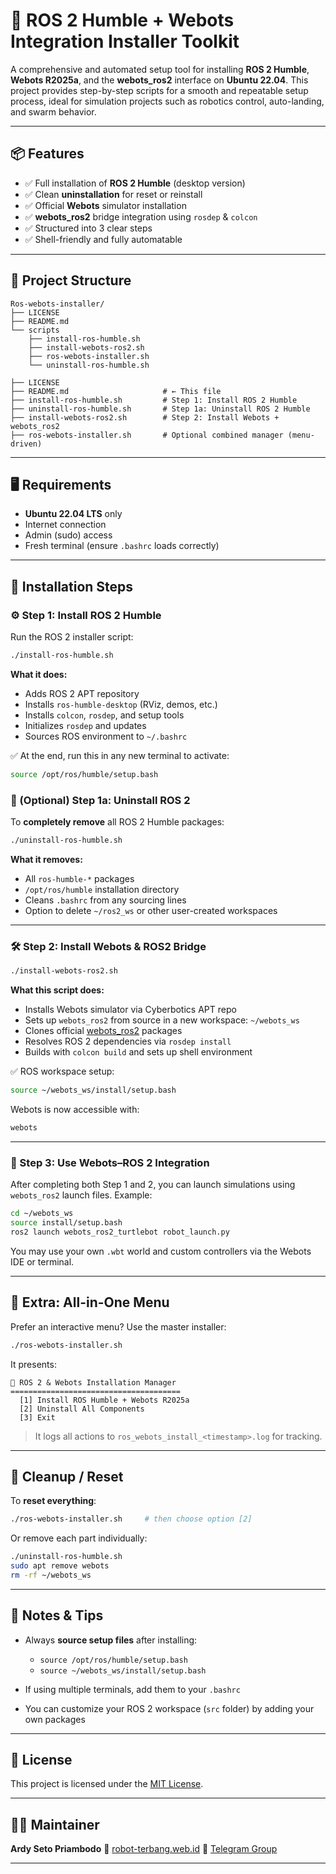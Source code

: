 # 🤖 ROS 2 Humble + Webots Integration Installer Toolkit

A comprehensive and automated setup tool for installing **ROS 2 Humble**, **Webots R2025a**, and the **webots\_ros2** interface on **Ubuntu 22.04**. This project provides step-by-step scripts for a smooth and repeatable setup process, ideal for simulation projects such as robotics control, auto-landing, and swarm behavior.

---

## 📦 Features

* ✅ Full installation of **ROS 2 Humble** (desktop version)
* ✅ Clean **uninstallation** for reset or reinstall
* ✅ Official **Webots** simulator installation
* ✅ **webots\_ros2** bridge integration using `rosdep` & `colcon`
* ✅ Structured into 3 clear steps
* ✅ Shell-friendly and fully automatable

---

## 🧰 Project Structure

```
Ros-webots-installer/
├── LICENSE
├── README.md
└── scripts
    ├── install-ros-humble.sh
    ├── install-webots-ros2.sh
    ├── ros-webots-installer.sh
    └── uninstall-ros-humble.sh

├── LICENSE
├── README.md                     # ← This file
├── install-ros-humble.sh         # Step 1: Install ROS 2 Humble
├── uninstall-ros-humble.sh       # Step 1a: Uninstall ROS 2 Humble
├── install-webots-ros2.sh        # Step 2: Install Webots + webots_ros2
├── ros-webots-installer.sh       # Optional combined manager (menu-driven)
```

---

## 🖥️ Requirements

* **Ubuntu 22.04 LTS** only
* Internet connection
* Admin (sudo) access
* Fresh terminal (ensure `.bashrc` loads correctly)

---

## 🚀 Installation Steps

### ⚙️ Step 1: Install ROS 2 Humble

Run the ROS 2 installer script:

```bash
./install-ros-humble.sh
```

**What it does:**

* Adds ROS 2 APT repository
* Installs `ros-humble-desktop` (RViz, demos, etc.)
* Installs `colcon`, `rosdep`, and setup tools
* Initializes `rosdep` and updates
* Sources ROS environment to `~/.bashrc`

✅ At the end, run this in any new terminal to activate:

```bash
source /opt/ros/humble/setup.bash
```

### 🔁 (Optional) Step 1a: Uninstall ROS 2

To **completely remove** all ROS 2 Humble packages:

```bash
./uninstall-ros-humble.sh
```

**What it removes:**

* All `ros-humble-*` packages
* `/opt/ros/humble` installation directory
* Cleans `.bashrc` from any sourcing lines
* Option to delete `~/ros2_ws` or other user-created workspaces

---

### 🛠️ Step 2: Install Webots & ROS2 Bridge

```bash
./install-webots-ros2.sh
```

**What this script does:**

* Installs Webots simulator via Cyberbotics APT repo
* Sets up `webots_ros2` from source in a new workspace: `~/webots_ws`
* Clones official [webots\_ros2](https://github.com/cyberbotics/webots_ros2) packages
* Resolves ROS 2 dependencies via `rosdep install`
* Builds with `colcon build` and sets up shell environment

✅ ROS workspace setup:

```bash
source ~/webots_ws/install/setup.bash
```

Webots is now accessible with:

```bash
webots
```

---

### 🧩 Step 3: Use Webots–ROS 2 Integration

After completing both Step 1 and 2, you can launch simulations using `webots_ros2` launch files. Example:

```bash
cd ~/webots_ws
source install/setup.bash
ros2 launch webots_ros2_turtlebot robot_launch.py
```

You may use your own `.wbt` world and custom controllers via the Webots IDE or terminal.

---

## 🧠 Extra: All-in-One Menu

Prefer an interactive menu? Use the master installer:

```bash
./ros-webots-installer.sh
```

It presents:

```
🤖 ROS 2 & Webots Installation Manager
======================================
  [1] Install ROS Humble + Webots R2025a
  [2] Uninstall All Components
  [3] Exit
```

> It logs all actions to `ros_webots_install_<timestamp>.log` for tracking.

---

## 🧹 Cleanup / Reset

To **reset everything**:

```bash
./ros-webots-installer.sh     # then choose option [2]
```

Or remove each part individually:

```bash
./uninstall-ros-humble.sh
sudo apt remove webots
rm -rf ~/webots_ws
```

---

## 📌 Notes & Tips

* Always **source setup files** after installing:

  * `source /opt/ros/humble/setup.bash`
  * `source ~/webots_ws/install/setup.bash`
* If using multiple terminals, add them to your `.bashrc`
* You can customize your ROS 2 workspace (`src` folder) by adding your own packages

---

## 📄 License

This project is licensed under the [MIT License](LICENSE).

---

## 🙋‍♂️ Maintainer

**Ardy Seto Priambodo**
🔗 [robot-terbang.web.id](http://robot-terbang.web.id)
💬 [Telegram Group](http://t.me/robot_terbang)

---